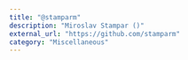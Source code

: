 ```yaml
---
title: "@stamparm"
description: "Miroslav Stampar ()"
external_url: "https://github.com/stamparm"
category: "Miscellaneous"
---
```

